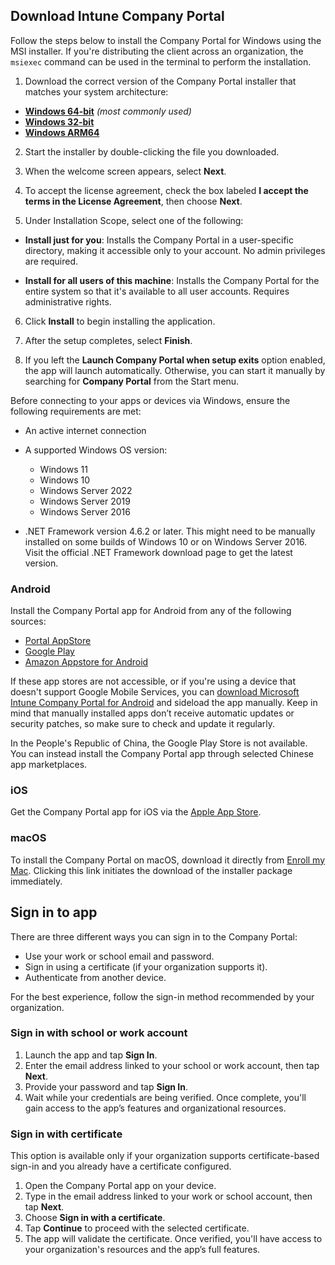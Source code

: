 ## Download Intune Company Portal

Follow the steps below to install the Company Portal for Windows using the MSI installer. If you're distributing the client across an organization, the `msiexec` command can be used in the terminal to perform the installation.

1. Download the correct version of the Company Portal installer that matches your system architecture:

* **[Windows 64-bit](*)**  *(most commonly used)*
* **[Windows 32-bit](*)**
* **[Windows ARM64](*)**

2. Start the installer by double-clicking the file you downloaded.

3. When the welcome screen appears, select **Next**.

4. To accept the license agreement, check the box labeled **I accept the terms in the License Agreement**, then choose **Next**.

5. Under Installation Scope, select one of the following:

* **Install just for you**: Installs the Company Portal in a user-specific directory, making it accessible only to your account. No admin privileges are required.

* **Install for all users of this machine**: Installs the Company Portal for the entire system so that it's available to all user accounts. Requires administrative rights.

6. Click **Install** to begin installing the application.

7. After the setup completes, select **Finish**.

8. If you left the **Launch Company Portal when setup exits** option enabled, the app will launch automatically. Otherwise, you can start it manually by searching for **Company Portal** from the Start menu.

Before connecting to your apps or devices via Windows, ensure the following requirements are met:

* An active internet connection

* A supported Windows OS version:

  * Windows 11
  * Windows 10
  * Windows Server 2022
  * Windows Server 2019
  * Windows Server 2016

* .NET Framework version 4.6.2 or later. This might need to be manually installed on some builds of Windows 10 or on Windows Server 2016. Visit the official .NET Framework download page to get the latest version.

### Android

Install the Company Portal app for Android from any of the following sources:

* [Portal AppStore](*)
* [Google Play](*)
* [Amazon Appstore for Android](*)

If these app stores are not accessible, or if you're using a device that doesn't support Google Mobile Services, you can [download Microsoft Intune Company Portal for Android](*) and sideload the app manually. Keep in mind that manually installed apps don’t receive automatic updates or security patches, so make sure to check and update it regularly.

In the People's Republic of China, the Google Play Store is not available. You can instead install the Company Portal app through selected Chinese app marketplaces.

### iOS

Get the Company Portal app for iOS via the [Apple App Store](*).

### macOS

To install the Company Portal on macOS, download it directly from [Enroll my Mac](*). Clicking this link initiates the download of the installer package immediately.

## Sign in to app

There are three different ways you can sign in to the Company Portal:

* Use your work or school email and password.
* Sign in using a certificate (if your organization supports it).
* Authenticate from another device.

For the best experience, follow the sign-in method recommended by your organization.

### Sign in with school or work account

1. Launch the app and tap **Sign In**.
2. Enter the email address linked to your school or work account, then tap **Next**.
3. Provide your password and tap **Sign In**.
4. Wait while your credentials are being verified. Once complete, you'll gain access to the app’s features and organizational resources.

### Sign in with certificate

This option is available only if your organization supports certificate-based sign-in and you already have a certificate configured.

1. Open the Company Portal app on your device.
2. Type in the email address linked to your work or school account, then tap **Next**.
3. Choose **Sign in with a certificate**.
4. Tap **Continue** to proceed with the selected certificate.
5. The app will validate the certificate. Once verified, you'll have access to your organization's resources and the app’s full features.
